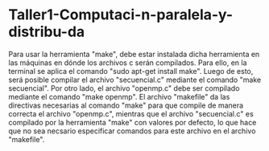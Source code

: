 # Taller1-Computaci-n-paralela-y-distribu-da
Para usar la herramienta "make", debe estar instalada dicha herramienta en las máquinas en dónde los archivos c serán compilados. 
Para ello, en la terminal se aplica el comando "sudo apt-get install make". Luego de esto, será posible compilar el archivo "secuencial.c"
mediante el comando "make secuencial". Por otro lado, el archivo "openmp.c" debe ser compilado mediante el comando "make openmp". El
archivo "makefile" da las directivas necesarias al comando "make" para que compile de manera correcta el archivo "openmp.c", mientras que
el archivo "secuencial.c" es compilado por la herramienta "make" con valores por defecto, lo que hace que no sea necsario especificar
comandos para este archivo en el archivo "makefile".
